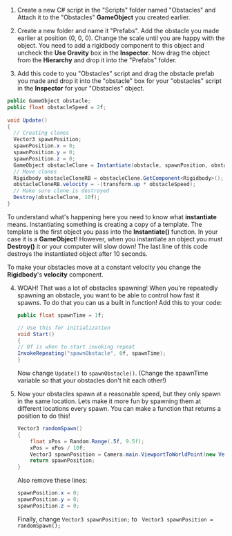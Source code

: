 1. Create a new C# script in the "Scripts" folder named "Obstacles" and Attach it to the "Obstacles" **GameObject** you created earlier.

2. Create a new folder and name it "Prefabs". Add the obstacle you made earlier at position (0, 0, 0). Change the scale until you are happy with the object. You need to add a rigidbody component to this object and uncheck the **Use Gravity** box in the **Inspector**. Now drag the object from the **Hierarchy** and drop it into the "Prefabs" folder. 

3. Add this code to you "Obstacles" script and drag the obstacle prefab you made and drop it into the "obstacle" box for your "obstacles" script in the **Inspector** for your "Obstacles" object.

  ```csharp
  public GameObject obstacle;
  public float obstacleSpeed = 2f;
   
  void Update()
  {
    // Creating clones
    Vector3 spawnPosition;
    spawnPosition.x = 0;
    spawnPosition.y = 0;
    spawnPosition.z = 0;
    GameObject obstacleClone = Instantiate(obstacle, spawnPosition, obstacle.transform.rotation) as GameObject;
    // Move clones
    Rigidbody obstacleCloneRB = obstacleClone.GetComponent<Rigidbody>();
    obstacleCloneRB.velocity = -(transform.up * obstacleSpeed);
    // Make sure clone is destroyed
    Destroy(obstacleClone, 10f);
  }
  ```
  To understand what's happening here you need to know what **instantiate** means. Instantiating something is creating a copy of a template. The template is the first object you pass into the **Instantiate()** function. In your case it is a **GameObject**! However, when you instantiate an object you must **Destroy()** it or your computer will slow down! The last line of this code destroys the instantiated object after 10 seconds.
  
  To make your obstacles move at a constant velocity you change the **Rigidbody**'s **velocity** component.
  
4. WOAH! That was a lot of obstacles spawning! When you're repeatedly spawning an obstacle, you want to be able to control how fast it spawns. To do that you can us a built in function! Add this to your code:

    ```csharp
    public float spawnTime = 1f;
    
    // Use this for initialization
    void Start()
    {
    // 0f is when to start invoking repeat
    InvokeRepeating("spawnObstacle", 0f, spawnTime);
    }
    ```
    
    Now change `Update()` to `spawnObstacle()`.
    (Change the spawnTime variable so that your obstacles don't hit each other!)
    
5. Now your obstacles spawn at a reasonable speed, but they only spawn in the same location. Lets make it more fun by spawning them at different locations every spawn. You can make a function that returns a position to do this!
  
    ```csharp
    Vector3 randomSpawn()
    {
        float xPos = Random.Range(.5f, 9.5f);
        xPos = xPos / 10f;
        Vector3 spawnPosition = Camera.main.ViewportToWorldPoint(new Vector3(xPos, 1.1f, 15f));
        return spawnPosition;
    }
    ```
    
    Also remove these lines:
    
    ```csharp
    spawnPosition.x = 0;
    spawnPosition.y = 0;
    spawnPosition.z = 0;
    ```
    
    Finally, change `Vector3 spawnPosition;` to ` Vector3 spawnPosition = randomSpawn();`